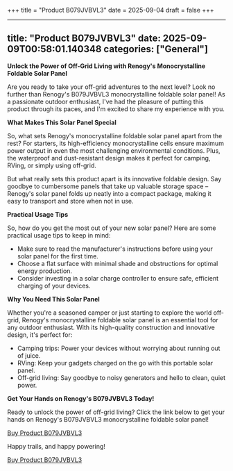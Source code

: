 +++
title = "Product B079JVBVL3"
date = 2025-09-04
draft = false
+++

---
title: "Product B079JVBVL3"
date: 2025-09-09T00:58:01.140348
categories: ["General"]
---
**Unlock the Power of Off-Grid Living with Renogy's Monocrystalline Foldable Solar Panel**

Are you ready to take your off-grid adventures to the next level? Look no further than Renogy's B079JVBVL3 monocrystalline foldable solar panel! As a passionate outdoor enthusiast, I've had the pleasure of putting this product through its paces, and I'm excited to share my experience with you.

**What Makes This Solar Panel Special**

So, what sets Renogy's monocrystalline foldable solar panel apart from the rest? For starters, its high-efficiency monocrystalline cells ensure maximum power output in even the most challenging environmental conditions. Plus, the waterproof and dust-resistant design makes it perfect for camping, RVing, or simply using off-grid.

But what really sets this product apart is its innovative foldable design. Say goodbye to cumbersome panels that take up valuable storage space – Renogy's solar panel folds up neatly into a compact package, making it easy to transport and store when not in use.

**Practical Usage Tips**

So, how do you get the most out of your new solar panel? Here are some practical usage tips to keep in mind:

* Make sure to read the manufacturer's instructions before using your solar panel for the first time.
* Choose a flat surface with minimal shade and obstructions for optimal energy production.
* Consider investing in a solar charge controller to ensure safe, efficient charging of your devices.

**Why You Need This Solar Panel**

Whether you're a seasoned camper or just starting to explore the world off-grid, Renogy's monocrystalline foldable solar panel is an essential tool for any outdoor enthusiast. With its high-quality construction and innovative design, it's perfect for:

* Camping trips: Power your devices without worrying about running out of juice.
* RVing: Keep your gadgets charged on the go with this portable solar panel.
* Off-grid living: Say goodbye to noisy generators and hello to clean, quiet power.

**Get Your Hands on Renogy's B079JVBVL3 Today!**

Ready to unlock the power of off-grid living? Click the link below to get your hands on Renogy's B079JVBVL3 monocrystalline foldable solar panel!

[Buy Product B079JVBVL3](https://www.amazon.com/Renogy-Monocrystalline-Foldable-Waterproof-Controller/dp/B079JVBVL3/)

Happy trails, and happy powering!

[Buy Product B079JVBVL3](https://www.amazon.com/Renogy-Monocrystalline-Foldable-Waterproof-Controller/dp/B079JVBVL3/)

